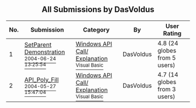 ﻿<div align="center">

## All Submissions by DasVoldus

</div>

No.  | Submission | Category | By   | User Rating
---- | ---------- | -------- | ---- | -----------
1 | [SetParent Demonstration<br /><sup>2004-06-24 13:25:54</sup>](https://github.com/Planet-Source-Code/dasvoldus-setparent-demonstration__1-54574) | [Windows API Call/ Explanation<br /><sup>Visual Basic</sup>](../ByCategory/windows-api-call-explanation__1-39.md) | DasVoldus | 4.8 (24 globes from 5 users)
2 | [API\_Poly\_Fill<br /><sup>2004-05-27 15:47:04</sup>](https://github.com/Planet-Source-Code/dasvoldus-api-poly-fill__1-54047) | [Windows API Call/ Explanation<br /><sup>Visual Basic</sup>](../ByCategory/windows-api-call-explanation__1-39.md) | DasVoldus | 4.7 (14 globes from 3 users)
